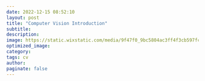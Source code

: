 ```yaml
---
date: 2022-12-15 08:52:10
layout: post
title: "Computer Vision Introduction"
subtitle:
description:
image: https://static.wixstatic.com/media/9f47f0_9bc5804ac3ff4f3cb597fc938468452a~mv2.png/v1/fit/w_653%2Ch_352%2Cal_c/file.png
optimized_image:
category:
tags: cv
author:
paginate: false
---
```


